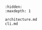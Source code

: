 <!-- loader -->

```{include} README.md
```

```{toctree}
:hidden:
:maxdepth: 1

architecture.md
cli.md
```
